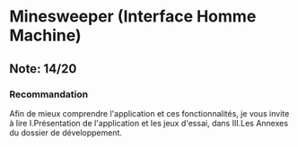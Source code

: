 # Minesweeper (Interface Homme Machine)

## Note: 14/20

### Recommandation
Afin de mieux comprendre l'application et ces fonctionnalités, je vous invite à lire I.Présentation de l'application
et les jeux d'essai, dans III.Les Annexes du dossier de développement.
